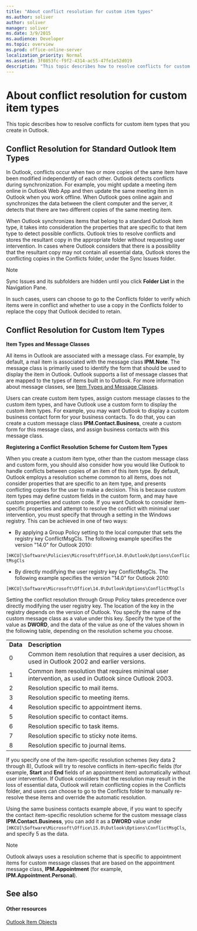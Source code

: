 ```yaml
---
title: "About conflict resolution for custom item types"
ms.author: soliver
author: soliver
manager: soliver
ms.date: 3/9/2015
ms.audience: Developer
ms.topic: overview
ms.prod: office-online-server
localization_priority: Normal
ms.assetid: 3f0853fc-f9f2-4314-ac55-47fe1e52d019
description: "This topic describes how to resolve conflicts for custom item types that you create in Outlook."
---
```


# About conflict resolution for custom item types

This topic describes how to resolve conflicts for custom item types that you create in Outlook.
  
## Conflict Resolution for Standard Outlook Item Types

In Outlook, conflicts occur when two or more copies of the same item have been modified independently of each other. Outlook detects conflicts during synchronization. For example, you might update a meeting item online in Outlook Web App and then update the same meeting item in Outlook when you work offline. When Outlook goes online again and synchronizes the data between the client computer and the server, it detects that there are two different copies of the same meeting item.
  
When Outlook synchronizes items that belong to a standard Outlook item type, it takes into consideration the properties that are specific to that item type to detect possible conflicts. Outlook tries to resolve conflicts and stores the resultant copy in the appropriate folder without requesting user intervention. In cases where Outlook considers that there is a possibility that the resultant copy may not contain all essential data, Outlook stores the conflicting copies in the Conflicts folder, under the Sync Issues folder. 
  
> [!NOTE]
> Sync Issues and its subfolders are hidden until you click **Folder List** in the Navigation Pane. 
  
In such cases, users can choose to go to the Conflicts folder to verify which items were in conflict and whether to use a copy in the Conflicts folder to replace the copy that Outlook decided to retain.
  
## Conflict Resolution for Custom Item Types

 **Item Types and Message Classes**
  
All items in Outlook are associated with a message class. For example, by default, a mail item is associated with the message class **IPM.Note**. The message class is primarily used to identify the form that should be used to display the item in Outlook. Outlook supports a list of message classes that are mapped to the types of items built in to Outlook. For more information about message classes, see [Item Types and Message Classes](http://msdn.microsoft.com/library/15b709cc-7486-b6c7-88a3-4a4d8e0ab292%28Office.15%29.aspx). 
  
Users can create custom item types, assign custom message classes to the custom item types, and have Outlook use a custom form to display the custom item types. For example, you may want Outlook to display a custom business contact form for your business contacts. To do that, you can create a custom message class **IPM.Contact.Business**, create a custom form for this message class, and assign business contacts with this message class. 
  
 **Registering a Conflict Resolution Scheme for Custom Item Types**
  
When you create a custom item type, other than the custom message class and custom form, you should also consider how you would like Outlook to handle conflicts between copies of an item of this item type. By default, Outlook employs a resolution scheme common to all items, does not consider properties that are specific to an item type, and presents conflicting copies for the user to make a decision. This is because custom item types may define custom fields in the custom form, and may have custom properties and custom code. If you want Outlook to consider item-specific properties and attempt to resolve the conflict with minimal user intervention, you must specify that through a setting in the Windows registry. This can be achieved in one of two ways: 
  
- By applying a Group Policy setting to the local computer that sets the registry key ConflictMsgCls. The following example specifies the version "14.0" for Outlook 2010: 
  
 `[HKCU]\Software\Policies\Microsoft\Office\14.0\Outlook\Options\ConflictMsgCls`
    
- By directly modifying the user registry key ConflictMsgCls. The following example specifies the version "14.0" for Outlook 2010: 
  
 `[HKCU]\Software\Microsoft\Office\14.0\Outlook\Options\ConflictMsgCls`
    
Setting the conflict resolution through Group Policy takes precedence over directly modifying the user registry key. The location of the key in the registry depends on the version of Outlook. You specify the name of the custom message class as a value under this key. Specify the type of the value as **DWORD**, and the data of the value as one of the values shown in the following table, depending on the resolution scheme you choose. 
  
|||
|:-----|:-----|
|**Data** <br/> |**Description** <br/> |
|0  <br/> |Common item resolution that requires a user decision, as used in Outlook 2002 and earlier versions.  <br/> |
|1  <br/> |Common item resolution that requires minimal user intervention, as used in Outlook since Outlook 2003.  <br/> |
|2  <br/> |Resolution specific to mail items.  <br/> |
|3  <br/> |Resolution specific to meeting items.  <br/> |
|4  <br/> |Resolution specific to appointment items.  <br/> |
|5  <br/> |Resolution specific to contact items.  <br/> |
|6  <br/> |Resolution specific to task items.  <br/> |
|7  <br/> |Resolution specific to sticky note items.  <br/> |
|8  <br/> |Resolution specific to journal items.  <br/> |
   
If you specify one of the item-specific resolution schemes (key data 2 through 8), Outlook will try to resolve conflicts in item-specific fields (for example, **Start** and **End** fields of an appointment item) automatically without user intervention. If Outlook considers that the resolution may result in the loss of essential data, Outlook will retain conflicting copies in the Conflicts folder, and users can choose to go to the Conflicts folder to manually re-resolve these items and override the automatic resolution. 
  
Using the same business contacts example above, if you want to specify the contact item-specific resolution scheme for the custom message class **IPM.Contact.Business**, you can add it as a **DWORD** value under  `[HKCU]\Software\Microsoft\Office\15.0\Outlook\Options\ConflictMsgCls`, and specify 5 as the data. 
  
> [!NOTE]
> Outlook always uses a resolution scheme that is specific to appointment items for custom message classes that are based on the appointment message class, **IPM.Appointment** (for example, **IPM.Appointment.Personal**). 
  
## See also

#### Other resources

[Outlook Item Objects](http://msdn.microsoft.com/library/6ea4babf-facf-4018-ef5a-4a484e55153a%28Office.15%29.aspx)

